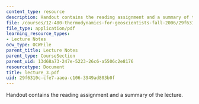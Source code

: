 ```yaml
---
content_type: resource
description: Handout contains the reading assignment and a summary of the lecture.
file: /courses/12-480-thermodynamics-for-geoscientists-fall-2006/29f6310ccfe7aaeac1063949ad803b0f_lecture_3.pdf
file_type: application/pdf
learning_resource_types:
- Lecture Notes
ocw_type: OCWFile
parent_title: Lecture Notes
parent_type: CourseSection
parent_uid: 13d68a73-247e-5223-26c6-a5506c2e8176
resourcetype: Document
title: lecture_3.pdf
uid: 29f6310c-cfe7-aaea-c106-3949ad803b0f
---
```

Handout contains the reading assignment and a summary of the lecture.

